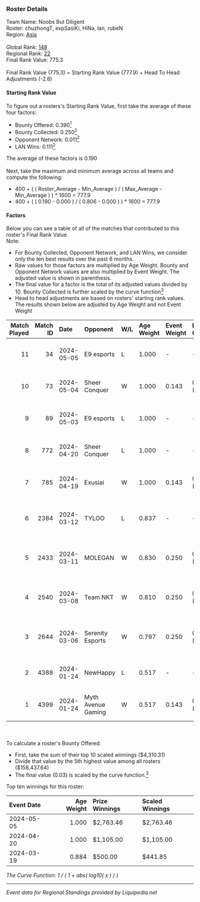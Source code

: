 ### Roster Details<br />
Team Name: Noobs But Diligent<br />
Roster: chuzhongT, expSasiKi, HiNa, lan, rubeN<br />
Region: [Asia]( ../standings_asia.md)<br />
<br />
Global Rank: [148](../standings_global.md)<br />
Regional Rank: [22]( ../standings_asia.md)<br />
Final Rank Value:  775.3<br />
<br />
Final Rank Value (775.3) = Starting Rank Value (777.9) + Head To Head Adjustments (-2.6)<br />

#### Starting Rank Value<br />
To figure out a rosters's Starting Rank Value, first take the average of these four factors:<br />
- Bounty Offered: 0.390[<sup>1</sup>](#table2)
- Bounty Collected: 0.250[<sup>2</sup>](#table1)
- Opponent Network: 0.011[<sup>2</sup>](#table1)
- LAN Wins: 0.111[<sup>2</sup>](#table1)

The average of these factors is 0.190<br />
<br />
Next, take the maximum and minimum average across all teams and compute the following:<br />
- 400 + ( ( Roster_Average - Min_Average ) / ( Max_Average - Min_Average ) ) * 1600 = 777.9
- 400 + ( ( 0.190 - 0.000 ) / ( 0.806 - 0.000 ) ) * 1600 = 777.9


#### Factors<br />
Below you can see a table of all of the matches that contributed to this roster's Final Rank Value.<br />
Note:<br />

- For Bounty Collected, Opponent Network, and LAN Wins, we consider only the ten best results over the past 6 months.
- Raw values for those factors are multiplied by Age Weight. Bounty and Opponent Network values are also multiplied by Event Weight. The adjusted value is shown in parenthesis.
- The final value for a factor is the total of its adjusted values divided by 10. Bounty Collected is further scaled by the curve function[<sup>3</sup>](#curveFunction)
- Head to head adjustments are based on rosters' starting rank values. The results shown below are adjusted by Age Weight and not Event Weight
<span id="table1"></span><br />


| Match Played | Match ID | Date       | Opponent           | W/L | Age Weight | Event Weight | Bounty Collected | Opponent Network | LAN Wins  | H2H Adj. | Roster                                         |
| -: | -: | :- | :- | :- | :- | :- | :- | :- | :- | -: | :- |
|           11 |       34 | 2024-05-05 | E9 esports         | L   | 1.000      | -            | -                | -                | -         |   -13.16 | chuzhongT, expSasiKi, HiNa, lan, rubeN         |
|           10 |       73 | 2024-05-04 | Sheer Conquer      | W   | 1.000      | 0.143        | 0.035 (0.005)    | 0.211 (0.030)    | 1 (1.000) |    17.94 | chuzhongT, expSasiKi, HiNa, lan, rubeN         |
|            9 |       89 | 2024-05-03 | E9 esports         | L   | 1.000      | -            | -                | -                | -         |   -12.91 | chuzhongT, expSasiKi, HiNa, lan, rubeN         |
|            8 |      772 | 2024-04-20 | Sheer Conquer      | L   | 1.000      | -            | -                | -                | -         |   -13.28 | chuzhongT, expSasiKi, HiNa, lan, rubeN         |
|            7 |      785 | 2024-04-19 | Exusiai            | W   | 1.000      | 0.143        | 0.005 (0.001)    | 0.000 (0.000)    | 0 (0.000) |     6.35 | chuzhongT, expSasiKi, HiNa, lan, rubeN         |
|            6 |     2384 | 2024-03-12 | TYLOO              | L   | 0.837      | -            | -                | -                | -         |    -4.77 | aliver, chuzhongT, expSasiKi, rubeN, Tw1nk1e17 |
|            5 |     2433 | 2024-03-11 | MOLEGAN            | W   | 0.830      | 0.250        | 0.000 (0.000)    | 0.028 (0.006)    | 0 (0.000) |     2.70 | aliver, chuzhongT, expSasiKi, Miami, rubeN     |
|            4 |     2540 | 2024-03-08 | Team NKT           | W   | 0.810      | 0.250        | 0.016 (0.003)    | 0.259 (0.053)    | 0 (0.000) |    13.38 | aliver, chuzhongT, expSasiKi, Miami, rubeN     |
|            3 |     2644 | 2024-03-06 | Serenity Esports   | W   | 0.797      | 0.250        | 0.000 (0.000)    | 0.000 (0.000)    | 0 (0.000) |     2.67 | aliver, chuzhongT, expSasiKi, Miami, rubeN     |
|            2 |     4388 | 2024-01-24 | NewHappy           | L   | 0.517      | -            | -                | -                | -         |    -8.34 | chuzhongT, expSasiKi, HiNa, Nuko, rubeN        |
|            1 |     4399 | 2024-01-24 | Myth Avenue Gaming | W   | 0.517      | 0.143        | 0.012 (0.001)    | 0.302 (0.022)    | 0 (0.000) |     6.83 | chuzhongT, expSasiKi, HiNa, Nuko, rubeN        |

<br />
<span id="table2"></span><br />
To calculate a roster's Bounty Offered:<br />

- First, take the sum of their top 10 scaled winnings ($4,310.31)
- Divide that value by the 5th highest value among all rosters ($158,437.64)
- The final value (0.03) is scaled by the curve function.[<sup>3</sup>](#curveFunction)

Top ten winnings for this roster:<br />

| Event Date | Age Weight | Prize Winnings | Scaled Winnings |
| :- | -: | :- | :- |
| 2024-05-05 |      1.000 | $2,763.46      | $2,763.46       |
| 2024-04-20 |      1.000 | $1,105.00      | $1,105.00       |
| 2024-03-19 |      0.884 | $500.00        | $441.85         |


<span id="curveFunction"></span>_The Curve Function: 1 / ( 1 + abs( log10( x ) ) )_<br />

---
_Event data for Regional Standings provided by Liquipedia.net_<br />
